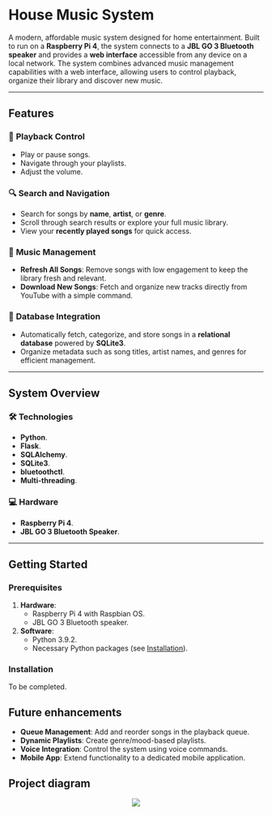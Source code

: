 # House Music System

A modern, affordable music system designed for home entertainment. 
Built to run on a **Raspberry Pi 4**, the system connects to a **JBL GO 3 Bluetooth speaker** and provides a **web interface** accessible from any device on a local network. The system combines advanced music management capabilities with a web interface, allowing users to control playback, organize their library and discover new music.

---

## Features

### 🎵 **Playback Control**
- Play or pause songs.
- Navigate through your playlists.
- Adjust the volume.

### 🔍 **Search and Navigation**
- Search for songs by **name**, **artist**, or **genre**.
- Scroll through search results or explore your full music library.
- View your **recently played songs** for quick access.

### 🔄 **Music Management**
- **Refresh All Songs**: Remove songs with low engagement to keep the library fresh and relevant.
- **Download New Songs**: Fetch and organize new tracks directly from YouTube with a simple command.

### 📂 **Database Integration**
- Automatically fetch, categorize, and store songs in a **relational database** powered by **SQLite3**.
- Organize metadata such as song titles, artist names, and genres for efficient management.

---

## System Overview

### 🛠️ **Technologies**
- **Python**.
- **Flask**.
- **SQLAlchemy**.
- **SQLite3**.
- **bluetoothctl**.
- **Multi-threading**.


### 💻 **Hardware**
- **Raspberry Pi 4**.
- **JBL GO 3 Bluetooth Speaker**.

---

## Getting Started

### Prerequisites
1. **Hardware**:
   - Raspberry Pi 4 with Raspbian OS.
   - JBL GO 3 Bluetooth speaker.
2. **Software**:
   - Python 3.9.2.
   - Necessary Python packages (see [Installation](#installation)).

### Installation
To be completed.

## Future enhancements
- **Queue Management**: Add and reorder songs in the playback queue.
- **Dynamic Playlists**: Create genre/mood-based playlists.
- **Voice Integration**: Control the system using voice commands.
- **Mobile App**: Extend functionality to a dedicated mobile application.

## Project diagram
<p align="center">
  <img src="https://i.imgur.com/sFyvLU0.png"/>
</p>
